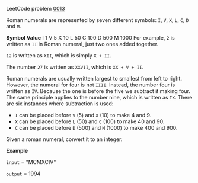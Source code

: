 LeetCode problem [0013](https://leetcode.com/problems/roman-to-integer)

Roman numerals are represented by seven different symbols: `I`, `V`, `X`, `L`, `C`, `D` and `M`.

**Symbol       Value**
I             1
V             5
X             10
L             50
C             100
D             500
M             1000
For example, `2` is written as `II` in Roman numeral, just two ones added together.

`12` is written as `XII`, which is simply `X + II`.

The number `27` is written as `XXVII`, which is `XX + V + II`.

Roman numerals are usually written largest to smallest from left to right. However, the numeral for four is not `IIII`. Instead, the number four is written as `IV`. Because the one is before the five we subtract it making four. The same principle applies to the number nine, which is written as `IX`. There are six instances where subtraction is used:

* `I` can be placed before `V` (5) and `X` (10) to make 4 and 9. 
* `X` can be placed before `L` (50) and `C` (100) to make 40 and 90. 
* `C` can be placed before `D` (500) and `M` (1000) to make 400 and 900.

Given a roman numeral, convert it to an integer.

**Example**

`input` = "MCMXCIV"

`output` = 1994